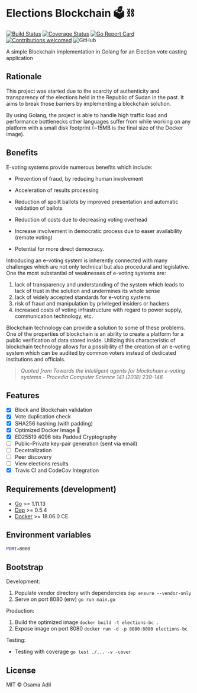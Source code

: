 # Elections Blockchain 🗳️ ⛓️

[![Build Status](https://travis-ci.org/x249/elections-blockchain.svg?branch=master)](https://travis-ci.org/x249/elections-blockchain)
[![Coverage Status](https://codecov.io/gh/x249/elections-blockchain/branch/master/graph/badge.svg)](https://codecov.io/gh/x249/elections-blockchain)
[![Go Report Card](https://goreportcard.com/badge/github.com/x249/elections-blockchain)](https://goreportcard.com/report/github.com/x249/elections-blockchain)
[![Contributions welcomed](https://img.shields.io/badge/contributions-welcome-brightgreen.svg?style=flat)](https://github.com/x249/elections-blockchain/issues)
![GitHub](https://img.shields.io/github/license/x249/elections-blockchain)

A simple Blockchain implementation in Golang for an Election vote casting application

## Rationale

This project was started due to the scarcity of authenticity and transparency of the elections held in the Republic of Sudan in the past. It aims to break those barriers by implementing a blockchain solution.

By using Golang, the project is able to handle high traffic load and performance bottlenecks other languages suffer from while working on any platform with a small disk footprint (~15MB is the final size of the Docker image).

## Benefits

E-voting systems provide numerous benefits which include:

- Prevention of fraud, by reducing human involvement

- Acceleration of results processing

- Reduction of spoilt ballots by improved presentation and automatic validation of ballots

- Reduction of costs due to decreasing voting overhead

- Increase involvement in democratic process due to easer availability (remote voting)

- Potential for more direct democracy.

Introducing an e-voting system is inherently connected with many challenges which are not only technical but also
procedural and legislative. One the most substantial of weaknesses of e-voting systems are:

1. lack of transparency and understanding of the system which leads to lack of trust in the solution and undermines its whole sense
2. lack of widely accepted standards for e-voting systems
3. risk of fraud and manipulation by privileged insiders or hackers
4. increased costs of voting infrastructure with regard to power supply, communication technology, etc.

Blockchain technology can provide a solution to some of these problems. One of the properties of blockchain is an ability to create a platform for a public verification of data stored inside. Utilizing this characteristic of blockchain technology allows for a possibility of the creation of an e-voting system which can be audited by common voters instead of dedicated institutions and officials.

> _Quoted from Towards the intelligent agents for blockchain e-voting systems - Procedia Computer Science 141 (2018) 239-146_

## Features

- [x] Block and Blockchain validation
- [x] Vote duplication check
- [x] SHA256 hashing (with padding)
- [x] Optimized Docker Image 👏
- [x] ED25519 4096 bits Padded Cryptography
- [ ] Public-Private key-pair generation (sent via email)
- [ ] Decetralization
- [ ] Peer discovery
- [ ] View elections results
- [x] Travis CI and CodeCov Integration

## Requirements (development)

- [Go](https://golang.org/dl/) >= 1.11.13
- [Dep](https://github.com/golang/dep) >= 0.5.4
- [Docker](https://docs.docker.com/docker-for-windows/install/) >= 18.06.0 CE.

## Environment variables

```bash
PORT=8080
```

## Bootstrap

Development:

1. Populate vendor directory with dependencies ```dep ensure --vendor-only```
2. Serve on port 8080 (env) ```go run main.go```

Production:

1. Build the optimized image ```docker build -t elections-bc .```
2. Expose image on port 8080 ```docker run -d -p 8080:8080 elections-bc```

Testing:

- Testing with coverage ```go test ./... -v -cover```

## License

MIT &copy; Osama Adil
